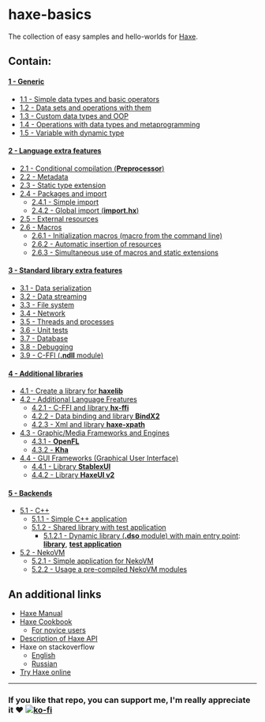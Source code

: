 haxe-basics
=========================

The collection of easy samples and hello-worlds for [Haxe](http://haxe.org/).

## Contain:

#### [1 - Generic](./1_Generic)
* [1.1 - Simple data types and basic operators](./1_Generic/1.1_SimpleDataTypes#haxe-basics)
* [1.2 - Data sets and operations with them](./1_Generic/1.2_DataSets#haxe-basics)
* [1.3 - Custom data types and OOP](./1_Generic/1.3_CustomDataTypes#haxe-basics)
* [1.4 - Operations with data types and metaprogramming](./1_Generic/1.4_Metaprogramming#haxe-basics)
* [1.5 - Variable with dynamic type](./1_Generic/1.5_VarDynType#haxe-basics)

#### [2 - Language extra features](./2_LangExtraFeatures)
* [2.1 - Conditional compilation (**Preprocessor**)](./2_LangExtraFeatures/2.1_Preprocessor/Source/Main.hx)
* [2.2 - Metadata](./2_LangExtraFeatures/2.2_Metadata/Source/Main.hx)
* [2.3 - Static type extension](./2_LangExtraFeatures/2.3_StaticExtension/Source/Main.hx)
* [2.4 - Packages and import](./2_LangExtraFeatures/2.4_PackagesAndImport)
  * [2.4.1 - Simple import](./2_LangExtraFeatures/2.4_PackagesAndImport/2.4.1_SimpleImport/Source/Main.hx)
  * [2.4.2 - Global import (**import.hx**)](./2_LangExtraFeatures/2.4_PackagesAndImport/2.4.2_ImportHx/Source/Main.hx)
* [2.5 - External resources](./2_LangExtraFeatures/2.5_ExternalResources/Source/Main.hx)
* [2.6 - Macros](./2_LangExtraFeatures/2.6_Macros)
  * [2.6.1 - Initialization macros (macro from the command line)](./2_LangExtraFeatures/2.6_Macros/2.6.1_InitializationMacros/Source/Main.hx)
  * [2.6.2 - Automatic insertion of resources](./2_LangExtraFeatures/2.6_Macros/2.6.2_ResourcesInsertion/Source/Main.hx)
  * [2.6.3 - Simultaneous use of macros and static extensions](./2_LangExtraFeatures/2.6_Macros/2.6.3_MacrosAndStaticExtensions/Source/Main.hx)

#### [3 - Standard library extra features](./3_StdLibExtraFeatures)
* [3.1 - Data serialization](./3_StdLibExtraFeatures/3.1_DataSerialization#haxe-basics)
* [3.2 - Data streaming](./3_StdLibExtraFeatures/3.2_DataStream#haxe-basics)
* [3.3 - File system](./3_StdLibExtraFeatures/3.3_FileSystem#haxe-basics)
* [3.4 - Network](./3_StdLibExtraFeatures/3.4_Network#haxe-basics)
* [3.5 - Threads and processes](./3_StdLibExtraFeatures/3.5_ThreadsAndProcesses#haxe-basics)
* [3.6 - Unit tests](./3_StdLibExtraFeatures/3.6_UnitTests#haxe-basics)
* [3.7 - Database](./3_StdLibExtraFeatures/3.7_DataBase#haxe-basics)
* [3.8 - Debugging](./3_StdLibExtraFeatures/3.8_Debugging#haxe-basics)
* [3.9 - C-FFI (**.ndll** module)](./3_StdLibExtraFeatures/3.9_C-FFI#haxe-basics)

#### [4 - Additional libraries](./4_ExtLib)
* [4.1 - Create a library for **haxelib**](./4_ExtLib/4.1_Haxelib)
* [4.2 - Additional Language Freatures](./4_ExtLib/4.2_LanguageFetaures)
  * [4.2.1 - C-FFI and library **hx-ffi**](./4_ExtLib/4.2_LanguageFetaures/4.2.1_HxFFI/Source/Main.hx)
  * [4.2.2 - Data binding and library **BindX2**](./4_ExtLib/4.2_LanguageFetaures/4.2.2_BindX2#contain)
  * [4.2.3 - Xml and library **haxe-xpath**](./4_ExtLib/4.2_LanguageFetaures/4.2.3_HaxeXpath)
* [4.3 - Graphic/Media Frameworks and Engines](./4_ExtLib/4.3_GraphicMediaEngines)
  * [4.3.1 - **OpenFL**](./4_ExtLib/4.3_GraphicMediaEngines/4.3.1_OpenFL#contain)
  * [4.3.2 - **Kha**](./4_ExtLib/4.3_GraphicMediaEngines/4.3.2_Kha#contain)
* [4.4 - GUI Frameworks (Graphical User Interface)](./4_ExtLib/4.4_GuiFrameworks)
  * [4.4.1 - Library **StablexUI**](./4_ExtLib/4.4_GuiFrameworks/4.4.1_StablexUI#contain)
  * [4.4.2 - Library **HaxeUI v2**](./4_ExtLib/4.4_GuiFrameworks/4.4.2_HaxeUI#contain)

#### [5 - Backends](./5_Backends)
* [5.1 - C++](./5_Backends/5.1_CPP)
  * [5.1.1 - Simple C++ application](./5_Backends/5.1_CPP/5.1.1_SimpleApplication/Source/Main.hx)
  * [5.1.2 - Shared library with test application](./5_Backends/5.1_CPP/5.1.2_SharedLibraryWithTest)
    * [5.1.2.1 - Dynamic library (**.dso** module) with main entry point](./5_Backends/5.1_CPP/5.1.2_SharedLibraryWithTest/5.1.2.1_DllWithMainEP): [**library**](./5_Backends/5.1_CPP/5.1.2_SharedLibraryWithTest/5.1.2.1_DllWithMainEP/Lib/Source/Main.hx), [**test application**](./5_Backends/5.1_CPP/5.1.2_SharedLibraryWithTest/5.1.2.1_DllWithMainEP/LibTestApp/Source/Main.hx)
* [5.2 - NekoVM](./5_Backends/5.2_NekoVM)
  * [5.2.1 - Simple application for NekoVM](./5_Backends/5.2_NekoVM/5.2.1_SimpleApplication/Source/Main.hx)
  * [5.2.2 - Usage a pre-compiled NekoVM modules](./5_Backends/5.2_NekoVM/5.2.2_NekoVmModules/Source/Main.hx)

## An additional links
* [Haxe Manual](http://haxe.org/manual/introduction.html)
* [Haxe Cookbook](http://code.haxe.org/)
  * [For novice users](http://code.haxe.org/category/beginner/)
* [Description of Haxe API](http://api.haxe.org/)
* Haxe on stackoverflow
  * [English](http://stackoverflow.com/questions/tagged/haxe)
  * [Russian](http://ru.stackoverflow.com/questions/tagged/haxe)
* [Try Haxe online](http://try.haxe.org/)

---

### If you like that repo, you can support me, I'm really appreciate it :heart: [![ko-fi](https://www.ko-fi.com/img/githubbutton_sm.svg)](https://ko-fi.com/R3D9477)
